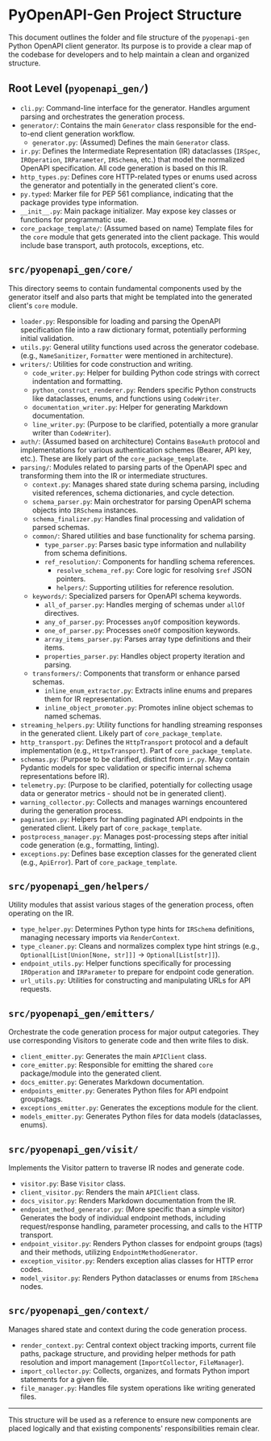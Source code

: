 # PyOpenAPI-Gen Project Structure

This document outlines the folder and file structure of the `pyopenapi-gen` Python OpenAPI client generator. Its purpose is to provide a clear map of the codebase for developers and to help maintain a clean and organized structure.

## Root Level (`pyopenapi_gen/`)

*   `cli.py`: Command-line interface for the generator. Handles argument parsing and orchestrates the generation process.
*   `generator/`: Contains the main `Generator` class responsible for the end-to-end client generation workflow.
    *   `generator.py`: (Assumed) Defines the main `Generator` class.
*   `ir.py`: Defines the Intermediate Representation (IR) dataclasses (`IRSpec`, `IROperation`, `IRParameter`, `IRSchema`, etc.) that model the normalized OpenAPI specification. All code generation is based on this IR.
*   `http_types.py`: Defines core HTTP-related types or enums used across the generator and potentially in the generated client's core.
*   `py.typed`: Marker file for PEP 561 compliance, indicating that the package provides type information.
*   `__init__.py`: Main package initializer. May expose key classes or functions for programmatic use.
*   `core_package_template/`: (Assumed based on name) Template files for the `core` module that gets generated into the client package. This would include base transport, auth protocols, exceptions, etc.

## `src/pyopenapi_gen/core/`

This directory seems to contain fundamental components used by the generator itself and also parts that might be templated into the generated client's `core` module.

*   `loader.py`: Responsible for loading and parsing the OpenAPI specification file into a raw dictionary format, potentially performing initial validation.
*   `utils.py`: General utility functions used across the generator codebase. (e.g., `NameSanitizer`, `Formatter` were mentioned in architecture).
*   `writers/`: Utilities for code construction and writing.
    *   `code_writer.py`: Helper for building Python code strings with correct indentation and formatting.
    *   `python_construct_renderer.py`: Renders specific Python constructs like dataclasses, enums, and functions using `CodeWriter`.
    *   `documentation_writer.py`: Helper for generating Markdown documentation.
    *   `line_writer.py`: (Purpose to be clarified, potentially a more granular writer than `CodeWriter`).
*   `auth/`: (Assumed based on architecture) Contains `BaseAuth` protocol and implementations for various authentication schemes (Bearer, API key, etc.). These are likely part of the `core_package_template`.
*   `parsing/`: Modules related to parsing parts of the OpenAPI spec and transforming them into the IR or intermediate structures.
    *   `context.py`: Manages shared state during schema parsing, including visited references, schema dictionaries, and cycle detection.
    *   `schema_parser.py`: Main orchestrator for parsing OpenAPI schema objects into `IRSchema` instances.
    *   `schema_finalizer.py`: Handles final processing and validation of parsed schemas.
    *   `common/`: Shared utilities and base functionality for schema parsing.
        *   `type_parser.py`: Parses basic type information and nullability from schema definitions.
        *   `ref_resolution/`: Components for handling schema references.
            *   `resolve_schema_ref.py`: Core logic for resolving `$ref` JSON pointers.
            *   `helpers/`: Supporting utilities for reference resolution.
    *   `keywords/`: Specialized parsers for OpenAPI schema keywords.
        *   `all_of_parser.py`: Handles merging of schemas under `allOf` directives.
        *   `any_of_parser.py`: Processes `anyOf` composition keywords.
        *   `one_of_parser.py`: Processes `oneOf` composition keywords.
        *   `array_items_parser.py`: Parses array type definitions and their items.
        *   `properties_parser.py`: Handles object property iteration and parsing.
    *   `transformers/`: Components that transform or enhance parsed schemas.
        *   `inline_enum_extractor.py`: Extracts inline enums and prepares them for IR representation.
        *   `inline_object_promoter.py`: Promotes inline object schemas to named schemas.
*   `streaming_helpers.py`: Utility functions for handling streaming responses in the generated client. Likely part of `core_package_template`.
*   `http_transport.py`: Defines the `HttpTransport` protocol and a default implementation (e.g., `HttpxTransport`). Part of `core_package_template`.
*   `schemas.py`: (Purpose to be clarified, distinct from `ir.py`. May contain Pydantic models for spec validation or specific internal schema representations before IR).
*   `telemetry.py`: (Purpose to be clarified, potentially for collecting usage data or generator metrics - should not be in generated client).
*   `warning_collector.py`: Collects and manages warnings encountered during the generation process.
*   `pagination.py`: Helpers for handling paginated API endpoints in the generated client. Likely part of `core_package_template`.
*   `postprocess_manager.py`: Manages post-processing steps after initial code generation (e.g., formatting, linting).
*   `exceptions.py`: Defines base exception classes for the generated client (e.g., `ApiError`). Part of `core_package_template`.

## `src/pyopenapi_gen/helpers/`

Utility modules that assist various stages of the generation process, often operating on the IR.

*   `type_helper.py`: Determines Python type hints for `IRSchema` definitions, managing necessary imports via `RenderContext`.
*   `type_cleaner.py`: Cleans and normalizes complex type hint strings (e.g., `Optional[List[Union[None, str]]]` -> `Optional[List[str]]`).
*   `endpoint_utils.py`: Helper functions specifically for processing `IROperation` and `IRParameter` to prepare for endpoint code generation.
*   `url_utils.py`: Utilities for constructing and manipulating URLs for API requests.

## `src/pyopenapi_gen/emitters/`

Orchestrate the code generation process for major output categories. They use corresponding Visitors to generate code and then write files to disk.

*   `client_emitter.py`: Generates the main `APIClient` class.
*   `core_emitter.py`: Responsible for emitting the shared `core` package/module into the generated client.
*   `docs_emitter.py`: Generates Markdown documentation.
*   `endpoints_emitter.py`: Generates Python files for API endpoint groups/tags.
*   `exceptions_emitter.py`: Generates the exceptions module for the client.
*   `models_emitter.py`: Generates Python files for data models (dataclasses, enums).

## `src/pyopenapi_gen/visit/`

Implements the Visitor pattern to traverse IR nodes and generate code.

*   `visitor.py`: Base `Visitor` class.
*   `client_visitor.py`: Renders the main `APIClient` class.
*   `docs_visitor.py`: Renders Markdown documentation from the IR.
*   `endpoint_method_generator.py`: (More specific than a simple visitor) Generates the body of individual endpoint methods, including request/response handling, parameter processing, and calls to the HTTP transport.
*   `endpoint_visitor.py`: Renders Python classes for endpoint groups (tags) and their methods, utilizing `EndpointMethodGenerator`.
*   `exception_visitor.py`: Renders exception alias classes for HTTP error codes.
*   `model_visitor.py`: Renders Python dataclasses or enums from `IRSchema` nodes.

## `src/pyopenapi_gen/context/`

Manages shared state and context during the code generation process.

*   `render_context.py`: Central context object tracking imports, current file paths, package structure, and providing helper methods for path resolution and import management (`ImportCollector`, `FileManager`).
*   `import_collector.py`: Collects, organizes, and formats Python import statements for a given file.
*   `file_manager.py`: Handles file system operations like writing generated files.

---

This structure will be used as a reference to ensure new components are placed logically and that existing components' responsibilities remain clear. 